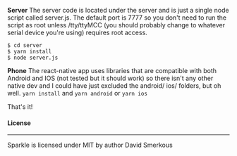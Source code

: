 **Server**
The server code is located under the server and is just a single node script called server.js. The default port is 7777 so you don't need to run the script as root unless /tty/ttyMCC (you should probably change to whatever serial device you're using) requires root access.
```
$ cd server
$ yarn install
$ node server.js
```

**Phone**
The react-native app uses libraries that are compatible with both Android and IOS (not tested but it should work) so there isn't any other native dev and I could have just excluded the android/ ios/ folders, but oh well.
`yarn install`
and
`yarn android` or `yarn ios`

That's it!

#### License
--------------------
Sparkle is licensed under MIT by author David Smerkous
